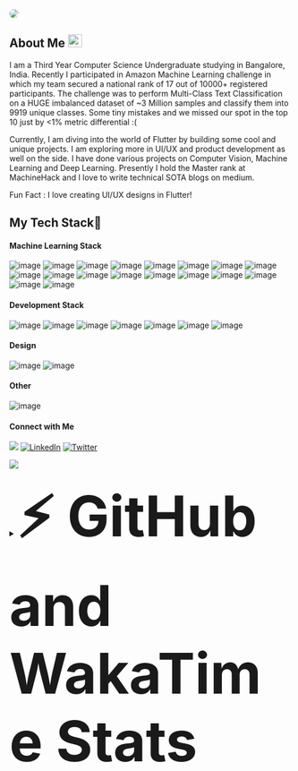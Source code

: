 <img style="border-radius:30px" src="https://raw.githubusercontent.com/nakshatrasinghh/nakshatrasinghh/master/readme.jpg">

## About Me <img src="https://media.giphy.com/media/hvRJCLFzcasrR4ia7z/giphy.gif" width="25px" height="23px">
I am a Third Year Computer Science Undergraduate studying in Bangalore, India.
Recently I participated in Amazon Machine Learning challenge in which my team secured a national rank of 17 out of 10000+ registered participants. The challenge was to perform Multi-Class Text Classification on a HUGE imbalanced dataset of ~3 Million samples and classify them into 9919 unique classes.
Some tiny mistakes and we missed our spot in the top 10 just by <1% metric differential :(
<br>

Currently, I am diving into the world of Flutter by building some cool and unique projects. I am exploring more in UI/UX and product development as well on the side. I have done various projects on Computer Vision, Machine Learning and Deep Learning.
Presently I hold the Master rank at MachineHack and I love to write technical SOTA blogs on medium.
</br>

Fun Fact : I love creating UI/UX designs in Flutter!

## My Tech Stack🚀
#### Machine Learning Stack
![image](https://img.shields.io/badge/Python-3776AB?style=for-the-badge&logo=python&logoColor=white)
![image](https://img.shields.io/badge/pandas%20-%23150458.svg?&style=for-the-badge&logo=pandas&logoColor=white)
![image](https://img.shields.io/badge/numpy%20-%23013243.svg?&style=for-the-badge&logo=numpy&logoColor=white)
![image](https://img.shields.io/badge/Jupyter-F37626.svg?&style=for-the-badge&logo=Jupyter&logoColor=white)
![image](https://img.shields.io/badge/OpenCV-27338e?style=for-the-badge&logo=OpenCV&logoColor=white)
![image](https://img.shields.io/badge/Keras-D00000?style=for-the-badge&logo=Keras&logoColor=white)
![image](https://img.shields.io/badge/TensorFlow-FF6F00?style=for-the-badge&logo=TensorFlow&logoColor=white)
![image](https://img.shields.io/badge/PyTorch-EE4C2C?style=for-the-badge&logo=PyTorch&logoColor=white)
![image](https://img.shields.io/badge/scikit_learn-F7931E?style=for-the-badge&logo=scikit-learn&logoColor=white)
![image](https://img.shields.io/badge/Streamlit-FF4B4B?style=for-the-badge&logo=Streamlit&logoColor=white)
![image](https://img.shields.io/badge/Plotly-239120?style=for-the-badge&logo=plotly&logoColor=white)
![image](https://img.shields.io/badge/PyTorch-Lightning-792EE5?style=for-the-badge&logo=PyTorch-Lightning&logoColor=white)
![image](https://img.shields.io/badge/MySQL-00000F?style=for-the-badge&logo=mysql&logoColor=white)
![image](https://img.shields.io/badge/Flask-000000?style=for-the-badge&logo=flask&logoColor=white)
![image](https://img.shields.io/badge/Docker-2CA5E0?style=for-the-badge&logo=docker&logoColor=white)
![image](https://img.shields.io/badge/DVC-945DD6?style=for-the-badge&logo=dataversioncontrol&logoColor=white)
![image](https://img.shields.io/badge/Heroku-430098?style=for-the-badge&logo=heroku&logoColor=white)
![image](https://img.shields.io/badge/Vercel-000000?style=for-the-badge&logo=vercel&logoColor=white)
<!-- ![image](https://img.shields.io/badge/OpenCV-27338e?style=for-the-badge&logo=OpenCV&logoColor=white) -->
<!-- ![image](https://img.shields.io/badge/Django-092E20?style=for-the-badge&logo=django&logoColor=white) -->

#### Development Stack
![image](https://img.shields.io/badge/Git-F05032?style=for-the-badge&logo=git&logoColor=white)
![image](https://img.shields.io/badge/HTML5-E34F26?style=for-the-badge&logo=html5&logoColor=white)
![image](https://img.shields.io/badge/CSS3-1572B6?style=for-the-badge&logo=css3&logoColor=white)
![image](https://img.shields.io/badge/Tailwind_CSS-38B2AC?style=for-the-badge&logo=tailwind-css&logoColor=white)
![image](https://img.shields.io/badge/Dart-0175C2?style=for-the-badge&logo=dart&logoColor=white)
![image](https://img.shields.io/badge/Flutter-02569B?style=for-the-badge&logo=flutter&logoColor=white)
![image](https://img.shields.io/badge/firebase-ffca28?style=for-the-badge&logo=firebase&logoColor=black)
<!-- ![image](https://img.shields.io/badge/JavaScript-F7DF1E?style=for-the-badge&logo=javascript&logoColor=black) -->
<!-- ![image](https://img.shields.io/badge/React_Native-20232A?style=for-the-badge&logo=react&logoColor=61DAFB) -->
<!-- ![image](https://img.shields.io/badge/Expo-1B1F23?style=for-the-badge&logo=expo&logoColor=white) -->
<!-- ![image](https://img.shields.io/badge/AWS_Amplify-232F3E?style=for-the-badge&logo=amazon-aws&logoColor=white) -->
<!-- ![image](https://img.shields.io/badge/Bootstrap-563D7C?style=for-the-badge&logo=bootstrap&logoColor=white) -->
#### Design
![image](https://img.shields.io/badge/Figma-F24E1E?style=for-the-badge&logo=figma&logoColor=white)
![image](https://img.shields.io/badge/Adobe%20XD-FF61F6?style=for-the-badge&logo=Adobe%20XD&logoColor=white)
<!-- ![image](https://img.shields.io/badge/Canva-%2300C4CC.svg?&style=for-the-badge&logo=Canva&logoColor=white) -->
#### Other
![image](https://img.shields.io/badge/C-00599C?style=for-the-badge&logo=c&logoColor=white)
<!-- ![image](https://img.shields.io/badge/Java-ED8B00?style=for-the-badge&logo=java&logoColor=white) -->
#### Connect with Me
<p align="left">
 <a target="_blank" href="mailto:iamnakshatrasingh@gmail.com"> <img src="https://img.shields.io/badge/Gmail-D14836?style=for-the-badge&logo=gmail&logoColor=white"></a>
<a target="_blank" href="https://www.linkedin.com/in/nakshatrasinghh/"><img alt="LinkedIn" src="https://img.shields.io/badge/linkedin-%230077B5.svg?style=for-the-badge&logo=linkedin&logoColor=white"/></a>
<!-- <a target="_blank" href="https://nakshatrasinghh.medium.com"><img alt="Medium" src="https://img.shields.io/badge/Medium-%23000000.svg?style=for-the-badge&logo=Medium&logoColor=white"/></a> -->
<a target="_blank" href="https://twitter.com/iamnakshatraa"><img alt="Twitter" src="https://img.shields.io/badge/Twitter-%231DA1F2.svg?style=for-the-badge&logo=Twitter&logoColor=white"/></a>
<!-- <a target="_blank" href="https://www.instagram.com/nakshatraa.singhh/">	<img alt="Instagram" src="https://img.shields.io/badge/Instagram-%23E4405F.svg?style=for-the-badge&logo=Instagram&logoColor=white"/></a> -->
<!-- <a target="_blank" href="https://www.kaggle.com/nakshatrasingh">	<img alt="Kaggle" src="https://img.shields.io/badge/Kaggle-20BEFF?style=for-the-badge&logo=Kaggle&logoColor=white"/></a> -->
<!-- <a target="_blank" href="https://www.hackerearth.com/@nakshatra18"> <img src="https://img.shields.io/badge/HackerEarth-%232C3454.svg?&style=for-the-badge&logo=HackerEarth&logoColor=Blue"></a> -->
</p>
</p>



![](https://github-readme-streak-stats.herokuapp.com?user=nakshatrasinghh&theme=dracula&hide_border=true)


<details>	
  <summary><b style="font-size:100px">⚡ GitHub and WakaTime Stats</b></summary>
<img src="https://github-readme-stats-pvt.nakshatrasinghh.vercel.app/api?username=nakshatrasinghh&show_icons=true&theme=material-palenight&layout=compact&count_private=true" />
<img src="https://github-readme-stats.vercel.app/api/top-langs/?username=nakshatrasinghh&layout=compact&hide=jupyter%20notebook&theme=material-palenight"/>
  
<!-- <img src="https://github-readme-stats.vercel.app/api/wakatime?username=nakshatrasinghh&layout=compact"/> -->

  

<!--START_SECTION:waka-->
**🐱 My Github Data** 

> 🏆 434 Contributions in the Year 2021
 > 
> 📦 920.2 kB Used in Github's Storage 
 > 
> 💼 Opted to Hire
 > 
> 📜 37 Public Repositories 
 > 
> 🔑 47 Private Repositories  
 > 
**I'm an Early 🐤** 

```text
🌞 Morning    224 commits    █████░░░░░░░░░░░░░░░░░░░░   21.31% 
🌆 Daytime    467 commits    ███████████░░░░░░░░░░░░░░   44.43% 
🌃 Evening    331 commits    ███████░░░░░░░░░░░░░░░░░░   31.49% 
🌙 Night      29 commits     ░░░░░░░░░░░░░░░░░░░░░░░░░   2.76%

```
📅 **I'm Most Productive on Thursday** 

```text
Monday       157 commits    ███░░░░░░░░░░░░░░░░░░░░░░   14.94% 
Tuesday      131 commits    ███░░░░░░░░░░░░░░░░░░░░░░   12.46% 
Wednesday    130 commits    ███░░░░░░░░░░░░░░░░░░░░░░   12.37% 
Thursday     184 commits    ████░░░░░░░░░░░░░░░░░░░░░   17.51% 
Friday       161 commits    ███░░░░░░░░░░░░░░░░░░░░░░   15.32% 
Saturday     154 commits    ███░░░░░░░░░░░░░░░░░░░░░░   14.65% 
Sunday       134 commits    ███░░░░░░░░░░░░░░░░░░░░░░   12.75%

```


📊 **This Week I Spent My Time On** 

```text
⌚︎ Time Zone: Asia/Kolkata

💬 Programming Languages: 
Dart                     3 hrs 13 mins       ██████████░░░░░░░░░░░░░░░   42.42% 
Python                   2 hrs 48 mins       █████████░░░░░░░░░░░░░░░░   36.82% 
HTML                     52 mins             ███░░░░░░░░░░░░░░░░░░░░░░   11.57% 
Java                     25 mins             █░░░░░░░░░░░░░░░░░░░░░░░░   5.56% 
CSV                      11 mins             ░░░░░░░░░░░░░░░░░░░░░░░░░   2.49%

🔥 Editors: 
VS Code                  7 hrs 11 mins       ███████████████████████░░   94.44% 
IntelliJ                 25 mins             █░░░░░░░░░░░░░░░░░░░░░░░░   5.56%

🐱‍💻 Projects: 
portsmouth               3 hrs 40 mins       ████████████░░░░░░░░░░░░░   48.18% 
bouncing_card            46 mins             ██░░░░░░░░░░░░░░░░░░░░░░░   10.15% 
stack_images             31 mins             █░░░░░░░░░░░░░░░░░░░░░░░░   6.93% 
share_buttons            31 mins             █░░░░░░░░░░░░░░░░░░░░░░░░   6.86% 
staggered                29 mins             █░░░░░░░░░░░░░░░░░░░░░░░░   6.43%

💻 Operating System: 
Mac                      7 hrs 36 mins       █████████████████████████   100.0%

```

**I Mostly Code in Dart** 

```text
Dart                     20 repos            ███████░░░░░░░░░░░░░░░░░░   28.99% 
Jupyter Notebook         19 repos            ███████░░░░░░░░░░░░░░░░░░   27.54% 
Python                   12 repos            ████░░░░░░░░░░░░░░░░░░░░░   17.39% 
HTML                     10 repos            ███░░░░░░░░░░░░░░░░░░░░░░   14.49% 
TypeScript               3 repos             █░░░░░░░░░░░░░░░░░░░░░░░░   4.35%

```



 Last Updated on 19/09/2021
<!--END_SECTION:waka-->

*NOTE: Top languages does not indicate my skill level or anything like that. It is just a metric of which languages have been hosted by me on GitHub based on the usage across repositories. There are others which I haven't put up on GitHub.*

</details>
